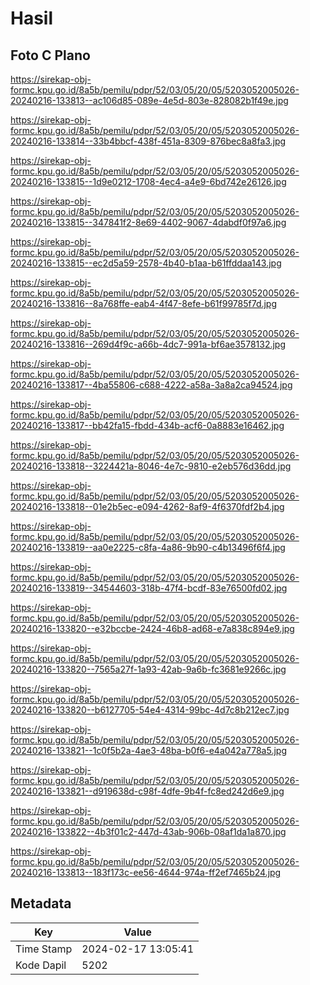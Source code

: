 # Hasil

## Foto C Plano

https://sirekap-obj-formc.kpu.go.id/8a5b/pemilu/pdpr/52/03/05/20/05/5203052005026-20240216-133813--ac106d85-089e-4e5d-803e-828082b1f49e.jpg

https://sirekap-obj-formc.kpu.go.id/8a5b/pemilu/pdpr/52/03/05/20/05/5203052005026-20240216-133814--33b4bbcf-438f-451a-8309-876bec8a8fa3.jpg

https://sirekap-obj-formc.kpu.go.id/8a5b/pemilu/pdpr/52/03/05/20/05/5203052005026-20240216-133815--1d9e0212-1708-4ec4-a4e9-6bd742e26126.jpg

https://sirekap-obj-formc.kpu.go.id/8a5b/pemilu/pdpr/52/03/05/20/05/5203052005026-20240216-133815--347841f2-8e69-4402-9067-4dabdf0f97a6.jpg

https://sirekap-obj-formc.kpu.go.id/8a5b/pemilu/pdpr/52/03/05/20/05/5203052005026-20240216-133815--ec2d5a59-2578-4b40-b1aa-b61ffddaa143.jpg

https://sirekap-obj-formc.kpu.go.id/8a5b/pemilu/pdpr/52/03/05/20/05/5203052005026-20240216-133816--8a768ffe-eab4-4f47-8efe-b61f99785f7d.jpg

https://sirekap-obj-formc.kpu.go.id/8a5b/pemilu/pdpr/52/03/05/20/05/5203052005026-20240216-133816--269d4f9c-a66b-4dc7-991a-bf6ae3578132.jpg

https://sirekap-obj-formc.kpu.go.id/8a5b/pemilu/pdpr/52/03/05/20/05/5203052005026-20240216-133817--4ba55806-c688-4222-a58a-3a8a2ca94524.jpg

https://sirekap-obj-formc.kpu.go.id/8a5b/pemilu/pdpr/52/03/05/20/05/5203052005026-20240216-133817--bb42fa15-fbdd-434b-acf6-0a8883e16462.jpg

https://sirekap-obj-formc.kpu.go.id/8a5b/pemilu/pdpr/52/03/05/20/05/5203052005026-20240216-133818--3224421a-8046-4e7c-9810-e2eb576d36dd.jpg

https://sirekap-obj-formc.kpu.go.id/8a5b/pemilu/pdpr/52/03/05/20/05/5203052005026-20240216-133818--01e2b5ec-e094-4262-8af9-4f6370fdf2b4.jpg

https://sirekap-obj-formc.kpu.go.id/8a5b/pemilu/pdpr/52/03/05/20/05/5203052005026-20240216-133819--aa0e2225-c8fa-4a86-9b90-c4b13496f6f4.jpg

https://sirekap-obj-formc.kpu.go.id/8a5b/pemilu/pdpr/52/03/05/20/05/5203052005026-20240216-133819--34544603-318b-47f4-bcdf-83e76500fd02.jpg

https://sirekap-obj-formc.kpu.go.id/8a5b/pemilu/pdpr/52/03/05/20/05/5203052005026-20240216-133820--e32bccbe-2424-46b8-ad68-e7a838c894e9.jpg

https://sirekap-obj-formc.kpu.go.id/8a5b/pemilu/pdpr/52/03/05/20/05/5203052005026-20240216-133820--7565a27f-1a93-42ab-9a6b-fc3681e9266c.jpg

https://sirekap-obj-formc.kpu.go.id/8a5b/pemilu/pdpr/52/03/05/20/05/5203052005026-20240216-133820--b6127705-54e4-4314-99bc-4d7c8b212ec7.jpg

https://sirekap-obj-formc.kpu.go.id/8a5b/pemilu/pdpr/52/03/05/20/05/5203052005026-20240216-133821--1c0f5b2a-4ae3-48ba-b0f6-e4a042a778a5.jpg

https://sirekap-obj-formc.kpu.go.id/8a5b/pemilu/pdpr/52/03/05/20/05/5203052005026-20240216-133821--d919638d-c98f-4dfe-9b4f-fc8ed242d6e9.jpg

https://sirekap-obj-formc.kpu.go.id/8a5b/pemilu/pdpr/52/03/05/20/05/5203052005026-20240216-133822--4b3f01c2-447d-43ab-906b-08af1da1a870.jpg

https://sirekap-obj-formc.kpu.go.id/8a5b/pemilu/pdpr/52/03/05/20/05/5203052005026-20240216-133813--183f173c-ee56-4644-974a-ff2ef7465b24.jpg


## Metadata

| Key        | Value               |
| ---------- | ------------------- |
| Time Stamp | 2024-02-17 13:05:41 |
| Kode Dapil | 5202                |



